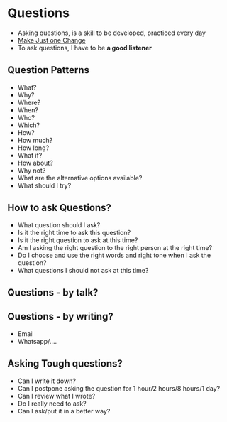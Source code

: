 # Questions

* Asking questions, is a skill to be developed, practiced every day
* [Make Just one Change](https://rightquestion.org/resources/make-just-one-change/)
* To ask questions, I have to be **a good listener**

## Question Patterns

* What?
* Why?
* Where?
* When?
* Who?
* Which?
* How?
* How much?
* How long?
* What if?
* How about?
* Why not?
* What are the alternative options available?
* What should I try?


## How to ask Questions?

* What question should I ask?
* Is it the right time to ask this question?
* Is it the right question to ask at this time?
* Am I asking the right question to the right person at the right time?
* Do I choose and use the right words and right tone when I ask the question?
* What questions I should not ask at this time?

## Questions - by talk?


## Questions - by writing?

* Email
* Whatsapp/....

## Asking Tough questions?

* Can I write it down?
* Can I postpone asking the question for 1 hour/2 hours/8 hours/1 day?
* Can I review what I wrote?
* Do I really need to ask?
* Can I ask/put it in a better way?
